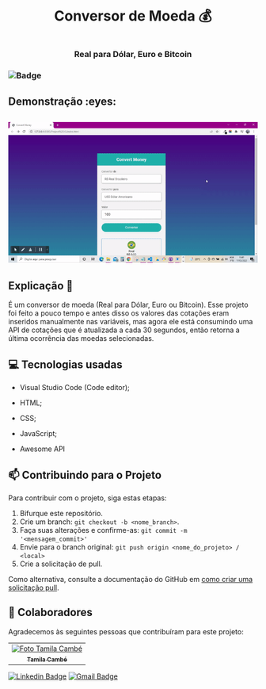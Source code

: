 # 
<h1 align = center> Conversor de Moeda 💰<h1>
 <h3 align = center> Real para Dólar, Euro e Bitcoin <h3>
 
![Badge](https://img.shields.io/static/v1?label=DEV&message=Tamila&color=4b0082&style=flat&logo=)
   
<h2>Demonstração :eyes:<h2>
  
![page](https://github.com/TamilaCambe/Convert-Money-JS/blob/main/assets/ezgif.com-gif-maker%20(2).gif)
 
 ## Explicação 📑
 
 <p> É um conversor de moeda (Real para Dólar, Euro ou Bitcoin). Esse projeto foi feito a pouco tempo e antes disso os valores das cotações eram inseridos manualmente nas variáveis, mas agora ele está consumindo uma API de cotações que é atualizada a cada 30 segundos, então retorna a última ocorrência das moedas selecionadas. <p>
   
## 💻 Tecnologias usadas

 * Visual Studio Code (Code editor);

* HTML;

* CSS;
   
* JavaScript;
 
* Awesome API

## 📫 Contribuindo para o Projeto 
<!---Se o seu README for longo ou se você tiver algum processo ou etapas específicas que deseja que os contribuidores sigam, considere a criação de um arquivo CONTRIBUTING.md separado--->
Para contribuir com o projeto, siga estas etapas:

1. Bifurque este repositório.
2. Crie um branch: `git checkout -b <nome_branch>`.
3. Faça suas alterações e confirme-as: `git commit -m '<mensagem_commit>'`
4. Envie para o branch original: `git push origin <nome_do_projeto> / <local>`
5. Crie a solicitação de pull.

Como alternativa, consulte a documentação do GitHub em [como criar uma solicitação pull](https://help.github.com/en/github/collaborating-with-issues-and-pull-requests/creating-a-pull-request).

## 🤝 Colaboradores

Agradecemos às seguintes pessoas que contribuíram para este projeto:

<table>
  <tr>
    <td align="center">
      <a href="#">
        <img src="https://user-images.githubusercontent.com/97356148/200593308-6b8ee53d-ea7a-4653-a967-8624e625debd.jpg" width="100px;" alt="Foto Tamila Cambé"/><br>
        <sub>
          <b>Tamila Cambé</b>
        </sub>
      </a>
    </td>
  </tr>
</table>

[![Linkedin Badge](https://img.shields.io/badge/-TamilaCambé-blue?style=flat-square&logo=Linkedin&logoColor=white)](https://www.linkedin.com/in/tamila-camb%C3%A9-460910233/) [![Gmail Badge](https://img.shields.io/badge/-tamilacambe@gmail.com-c14438?style=flat-square&logo=Gmail&logoColor=white&link=mailto:tamilacambe@gmail.com)](mailto:tamilacambe@gmail.com)
